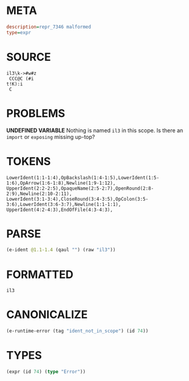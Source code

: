 # META
~~~ini
description=repr_7346 malformed
type=expr
~~~
# SOURCE
~~~roc
il3\k->#w#z
 CCC@C (#i
t!K):i
 C
~~~
# PROBLEMS
**UNDEFINED VARIABLE**
Nothing is named `il3` in this scope.
Is there an `import` or `exposing` missing up-top?

# TOKENS
~~~zig
LowerIdent(1:1-1:4),OpBackslash(1:4-1:5),LowerIdent(1:5-1:6),OpArrow(1:6-1:8),Newline(1:9-1:12),
UpperIdent(2:2-2:5),OpaqueName(2:5-2:7),OpenRound(2:8-2:9),Newline(2:10-2:11),
LowerIdent(3:1-3:4),CloseRound(3:4-3:5),OpColon(3:5-3:6),LowerIdent(3:6-3:7),Newline(1:1-1:1),
UpperIdent(4:2-4:3),EndOfFile(4:3-4:3),
~~~
# PARSE
~~~clojure
(e-ident @1.1-1.4 (qaul "") (raw "il3"))
~~~
# FORMATTED
~~~roc
il3
~~~
# CANONICALIZE
~~~clojure
(e-runtime-error (tag "ident_not_in_scope") (id 74))
~~~
# TYPES
~~~clojure
(expr (id 74) (type "Error"))
~~~
